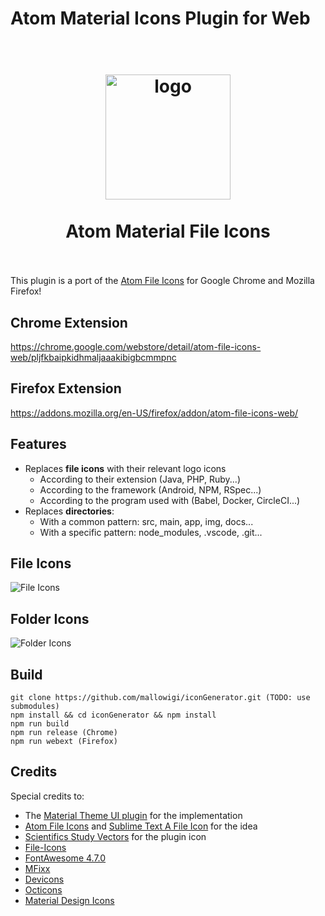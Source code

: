 # Atom Material Icons Plugin for Web

<h1 align="center">
  <br>
    <img src="https://raw.githubusercontent.com/mallowigi/a-file-icon-idea/master/src/main/resources/META-INF/pluginIcon.svg?sanitize=true" alt="logo" width="200">
  <br><br>
  Atom Material File Icons
  <br>
  <br>
</h1>


This plugin is a port of the [Atom File Icons](https://github.com/file-icons/atom) for Google Chrome and Mozilla Firefox!

## Chrome Extension
<https://chrome.google.com/webstore/detail/atom-file-icons-web/pljfkbaipkidhmaljaaakibigbcmmpnc>

## Firefox Extension
<https://addons.mozilla.org/en-US/firefox/addon/atom-file-icons-web/>


## Features

- Replaces **file icons** with their relevant logo icons
  - According to their extension (Java, PHP, Ruby...)
  - According to the framework (Android, NPM, RSpec...)
  - According to the program used with (Babel, Docker, CircleCI...)
- Replaces **directories**:
  - With a common pattern: src, main, app, img, docs...
  - With a specific pattern: node_modules, .vscode, .git...


## File Icons
![File Icons](https://raw.githubusercontent.com/mallowigi/iconGenerator/master/assets/files.png)

## Folder Icons
![Folder Icons](https://raw.githubusercontent.com/mallowigi/iconGenerator/master/assets/folders.png)

## Build

```
git clone https://github.com/mallowigi/iconGenerator.git (TODO: use submodules)
npm install && cd iconGenerator && npm install
npm run build
npm run release (Chrome)
npm run webext (Firefox)
```

## Credits

Special credits to:
- The [Material Theme UI plugin](https://www.material-theme.com) for the implementation
- [Atom File Icons](https://github.com/file-icons/atom) and [Sublime Text A File Icon](https://github.com/SublimeText/AFileIcon) for the idea
- [Scientifics Study Vectors](https://www.svgrepo.com/svg/121720/atom) for the plugin icon
- [File-Icons](https://github.com/file-icons/source/blob/master/charmap.md)
- [FontAwesome 4.7.0](https://fontawesome.com/v4.7.0/cheatsheet/)
- [MFixx](https://github.com/file-icons/MFixx/blob/master/charmap.md)
- [Devicons](https://github.com/file-icons/DevOpicons/blob/master/charmap.md)
- [Octicons](https://octicons.github.com/)
- [Material Design Icons](https://materialdesignicons.com/)
